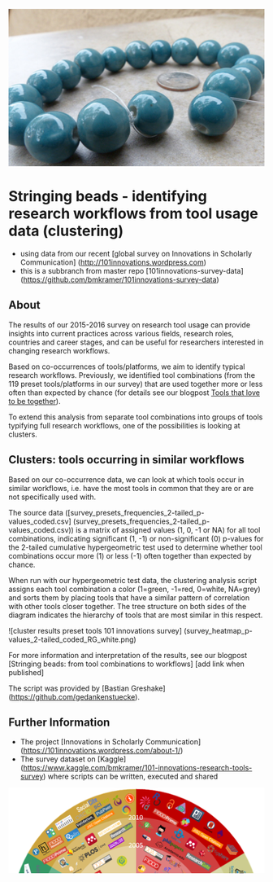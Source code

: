 ![Stringing beads](Stringing_beads_cropped.jpg)

# Stringing beads - identifying research workflows from tool usage data (clustering)
- using data from our recent [global survey on Innovations in Scholarly Communication] (http://101innovations.wordpress.com)
- this is a subbranch from master repo [101innovations-survey-data] (https://github.com/bmkramer/101innovations-survey-data)

## About

The results of our 2015-2016 survey on research tool usage can provide insights into current practices across various fields, research roles, countries and career stages, and can be useful for researchers interested in changing research workflows. 

Based on co-occurrences of tools/platforms, we aim to identify typical research workflows. Previously, we identified tool combinations (from the 119 preset tools/platforms in our survey) that are used together more or less often than expected by chance (for details see our blogpost [Tools that love to be together](https://101innovations.wordpress.com/2016/11/06/tools-that-love-to-be-together/)).

To extend this analysis from separate tool combinations into groups of tools typifying full research workflows, one of the possibilities is looking at clusters.

## Clusters: tools occurring in similar workflows
Based on our co-occurrence data, we can look at which tools occur in similar workflows, i.e. have the most tools in common that they are or are not specifically used with. 

The source data ([survey_presets_frequencies_2-tailed_p-values_coded.csv] (survey_presets_frequencies_2-tailed_p-values_coded.csv)) is a matrix of assigned values (1, 0, -1 or NA) for all tool combinations, indicating significant (1, -1) or non-significant (0) p-values for the 2-tailed cumulative hypergeometric test used to determine whether tool combinations occur more (1) or less (-1) often together than expected by chance. 

When run with our hypergeometric test data, the clustering analysis script assigns each tool combination a color (1=green, -1=red, 0=white, NA=grey) and sorts them by placing tools that have a similar pattern of correlation with other tools closer together. The tree structure on both sides of the diagram indicates the hierarchy of tools that are most similar in this respect.


![cluster results preset tools 101 innovations survey] (survey_heatmap_p-values_2-tailed_coded_RG_white.png)

For more information and interpretation of the results, see our blogpost [Stringing beads: from tool combinations to workflows] [add link when published]

The script was provided by [Bastian Greshake] (https://github.com/gedankenstuecke).

## Further Information

- The project [Innovations in Scholarly Communication] (https://101innovations.wordpress.com/about-1/)
- The survey dataset on [Kaggle] (https://www.kaggle.com/bmkramer/101-innovations-research-tools-survey) where scripts can be written, executed and shared

![101 Innovations in Scholarly Communication](InnoScholComm_figure_jan2015_rising_sun_compressed.png)

